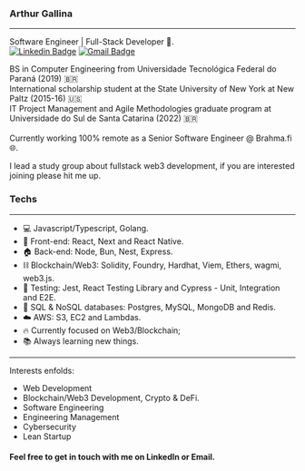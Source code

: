 <!-- <img align="right" width="400" height="400" src="https://hum-systems.com/site/templates/images/jobs/software-developer-2.png"> -->


### Arthur Gallina
---
Software Engineer | Full-Stack Developer :robot:.
<br/>
[![Linkedin Badge](https://img.shields.io/badge/-Arthur%20Gallina-6633cc?style=flat-square&logo=Linkedin&logoColor=white&link=https://www.linkedin.com/in/arthur-gallina-086768b0/)](https://www.linkedin.com/in/arthur-gallina-086768b0/) 
[![Gmail Badge](https://img.shields.io/badge/-arthur.gallina@gmail.com-6633cc?style=flat-square&logo=Gmail&logoColor=white&link=mailto:arthur.gallina@gmail.com)](mailto:arthur.gallina@gmail.com)

BS in Computer Engineering from Universidade Tecnológica Federal do Paraná (2019) :brazil:  <br/>
International scholarship student at the State University of New York at New Paltz (2015-16) :us:  <br/>
IT Project Management and Agile Methodologies graduate program at Universidade do Sul de Santa Catarina (2022) :brazil:
<br/>
<br/>
Currently working 100% remote as a Senior Software Engineer @ Brahma.fi 🌐.

 I lead a study group about fullstack web3 development, if you are interested joining please hit me up.

### Techs
---
- 💻 Javascript/Typescript, Golang.
- 🚀 Front-end: React, Next and React Native.
- 🏠 Back-end: Node, Bun, Nest, Express.
- ⛓️ Blockchain/Web3: Solidity, Foundry, Hardhat, Viem, Ethers, wagmi, web3.js.
- 🧪 Testing: Jest, React Testing Library and Cypress - Unit, Integration and E2E.
- 🏬 SQL & NoSQL databases: Postgres, MySQL, MongoDB and Redis.
- :cloud: AWS: S3, EC2 and Lambdas.
- :fire: Currently focused on Web3/Blockchain;
- 📚 Always learning new things.

---


Interests enfolds:
- Web Development
- Blockchain/Web3 Development, Crypto & DeFi.
- Software Engineering
- Engineering Management
- Cybersecurity
- Lean Startup


 
#### Feel free to get in touch with me on LinkedIn or Email.


<!--
**Arthurgallina1/Arthurgallina1** is a ✨ _special_ ✨ repository because its `README.md` (this file) appears on your GitHub profile.










Here are some ideas to get you started:

- 🔭 I’m currently working on ...
- 🌱 I’m currently learning ...
- 👯 I’m looking to collaborate on ...
- 🤔 I’m looking for help with ...
- 💬 Ask me about ...
- 📫 How to reach me: ...
- 😄 Pronouns: ...
- ⚡ Fun fact: ...
-->
